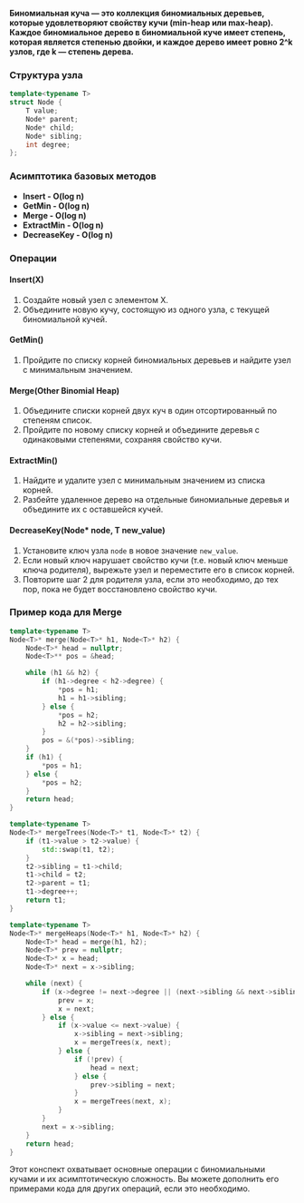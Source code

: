 
**Биномиальная куча — это коллекция биномиальных деревьев, которые удовлетворяют свойству кучи (min-heap или max-heap). Каждое биномиальное дерево в биномиальной куче имеет степень, которая является степенью двойки, и каждое дерево имеет ровно 2^k узлов, где k — степень дерева.**

### Структура узла

```c++
template<typename T>
struct Node {
    T value;
    Node* parent;
    Node* child;
    Node* sibling;
    int degree;
};
```

### Асимптотика базовых методов

- **Insert - O(log n)**
- **GetMin - O(log n)**
- **Merge - O(log n)**
- **ExtractMin - O(log n)**
- **DecreaseKey - O(log n)**

### Операции

#### Insert(X)

1. Создайте новый узел с элементом X.
2. Объедините новую кучу, состоящую из одного узла, с текущей биномиальной кучей.

#### GetMin()

1. Пройдите по списку корней биномиальных деревьев и найдите узел с минимальным значением.

#### Merge(Other Binomial Heap)

1. Объедините списки корней двух куч в один отсортированный по степеням список.
2. Пройдите по новому списку корней и объедините деревья с одинаковыми степенями, сохраняя свойство кучи.

#### ExtractMin()

1. Найдите и удалите узел с минимальным значением из списка корней.
2. Разбейте удаленное дерево на отдельные биномиальные деревья и объедините их с оставшейся кучей.

#### DecreaseKey(Node* node, T new_value)

1. Установите ключ узла `node` в новое значение `new_value`.
2. Если новый ключ нарушает свойство кучи (т.е. новый ключ меньше ключа родителя), вырежьте узел и переместите его в список корней.
3. Повторите шаг 2 для родителя узла, если это необходимо, до тех пор, пока не будет восстановлено свойство кучи.

### Пример кода для Merge

```c++
template<typename T>
Node<T>* merge(Node<T>* h1, Node<T>* h2) {
    Node<T>* head = nullptr;
    Node<T>** pos = &head;

    while (h1 && h2) {
        if (h1->degree < h2->degree) {
            *pos = h1;
            h1 = h1->sibling;
        } else {
            *pos = h2;
            h2 = h2->sibling;
        }
        pos = &(*pos)->sibling;
    }
    if (h1) {
        *pos = h1;
    } else {
        *pos = h2;
    }
    return head;
}

template<typename T>
Node<T>* mergeTrees(Node<T>* t1, Node<T>* t2) {
    if (t1->value > t2->value) {
        std::swap(t1, t2);
    }
    t2->sibling = t1->child;
    t1->child = t2;
    t2->parent = t1;
    t1->degree++;
    return t1;
}

template<typename T>
Node<T>* mergeHeaps(Node<T>* h1, Node<T>* h2) {
    Node<T>* head = merge(h1, h2);
    Node<T>* prev = nullptr;
    Node<T>* x = head;
    Node<T>* next = x->sibling;

    while (next) {
        if (x->degree != next->degree || (next->sibling && next->sibling->degree == x->degree)) {
            prev = x;
            x = next;
        } else {
            if (x->value <= next->value) {
                x->sibling = next->sibling;
                x = mergeTrees(x, next);
            } else {
                if (!prev) {
                    head = next;
                } else {
                    prev->sibling = next;
                }
                x = mergeTrees(next, x);
            }
        }
        next = x->sibling;
    }
    return head;
}
```

Этот конспект охватывает основные операции с биномиальными кучами и их асимптотическую сложность. Вы можете дополнить его примерами кода для других операций, если это необходимо.